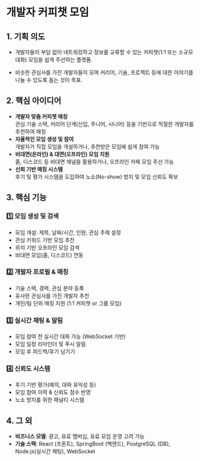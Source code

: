 # 개발자 커피챗 모임

## 1. 기획 의도
- 개발자들이 부담 없이 네트워킹하고 정보를 교류할 수 있는 커피챗(1:1 또는 소규모 대화) 모임을 쉽게 주선하는 플랫폼.

- 비슷한 관심사를 가진 개발자들이 모여 커리어, 기술, 프로젝트 등에 대한 이야기를 나눌 수 있도록 돕는 것이 목표.

## 2. 핵심 아이디어
- **개발자 맞춤 커피챗 매칭**  
  관심 기술 스택, 커리어 단계(신입, 주니어, 시니어) 등을 기반으로 적절한 개발자를 추천하여 매칭  
- **자율적인 모임 생성 및 참여**  
  개발자가 직접 모임을 개설하거나, 추천받은 모임에 쉽게 참여 가능  
- **비대면(온라인) & 대면(오프라인) 모임 지원**  
  줌, 디스코드 등 비대면 채널을 활용하거나, 오프라인 카페 모임 주선 가능  
- **신뢰 기반 매칭 시스템**  
  후기 및 평가 시스템을 도입하여 노쇼(No-show) 방지 및 모임 신뢰도 확보  

## 3. 핵심 기능
### 1️⃣ 모임 생성 및 검색
- 모임 개설: 제목, 날짜/시간, 인원, 관심 주제 설정  
- 관심 키워드 기반 모임 추천  
- 위치 기반 오프라인 모임 검색  
- 비대면 모임(줌, 디스코드) 연동  

### 2️⃣ 개발자 프로필 & 매칭
- 기술 스택, 경력, 관심 분야 등록  
- 유사한 관심사를 가진 개발자 추천  
- 개인/팀 단위 매칭 지원 (1:1 커피챗 or 그룹 모임)  

### 3️⃣ 실시간 채팅 & 알림
- 모임 참여 전 실시간 대화 가능 (WebSocket 기반)  
- 모임 일정 리마인더 및 푸시 알림  
- 모임 후 피드백/후기 남기기  

### 4️⃣ 신뢰도 시스템
- 후기 기반 평가(예의, 대화 유익성 등)  
- 모임 참여 이력 & 신뢰도 점수 반영  
- 노쇼 방지를 위한 패널티 시스템  

## 4. 그 외
- **비즈니스 모델**: 광고, 유료 멤버십, 유료 모임 운영 고려 가능  
- **기술 스택**: React (프론트), SpringBoot (백엔드), PostgreSQL (DB), Node.js(실시간 채팅), WebSocket